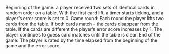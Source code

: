 Beginning of the game: a player received two sets of identical cards in random order on a table.
With the first card lift, a timer starts ticking, and a player’s error score is set to 0.
Game round: Each round the player lifts two cards from the table. If both cards match - the
cards disappear from the table. If the cards are different the player’s error score increases by 1.
The player continues to guess card matches until the table is clear.
End of the game: The player is rated by the time elapsed from the beginning of the game and
the error score.
